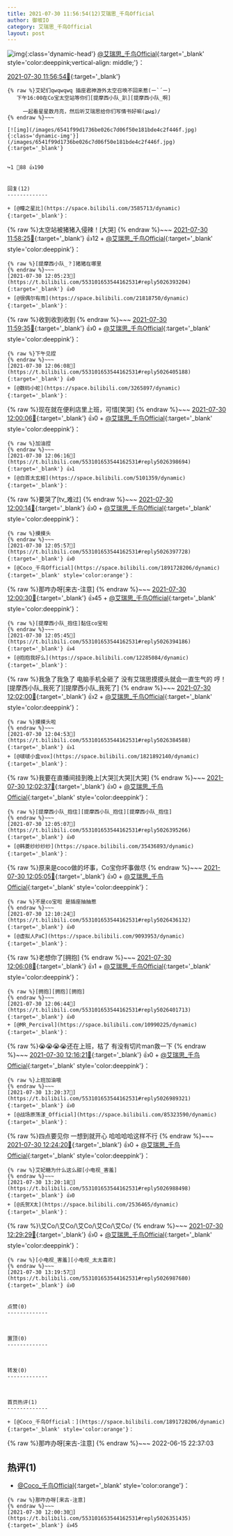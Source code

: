 ```yaml
---
title: 2021-07-30 11:56:54(12)艾瑞思_千鸟Official
author: 御坂IO
category: 艾瑞思_千鸟Official
layout: post
---
```


![img](/images/7e08840c56f251de28bdf766b647bd5fe9a5d50a.jpg){:class='dynamic-head'}
[@艾瑞思_千鸟Official](https://space.bilibili.com/1090010845/dynamic){:target='_blank' style='color:deeppink;vertical-align: middle;'}：

[2021-07-30 11:56:54🔗](https://t.bilibili.com/553101653544162531){:target='_blank'}

~~~
{% raw %}艾妃们qwqwqwq 插座君神游外太空召唤不回来惹(ー`´ー)
   下午16:00在Co宝太空站等你们[提摩西小队_趴][提摩西小队_啊]
      
     一起看星星数月亮，然后听艾瑞思给你们写情书好嘛(≧ω≦)/
{% endraw %}~~~

[![img](/images/6541f99d1736be026c7d06f50e181bde4c2f446f.jpg){:class='dynamic-img'}](/images/6541f99d1736be026c7d06f50e181bde4c2f446f.jpg){:target='_blank'}


↪️1 💬88 👍190


回复(12)
-------------

+ [@瞳之星比](https://space.bilibili.com/3585713/dynamic){:target='_blank'}：
~~~
{% raw %}太空站被猪猪入侵辣！[大哭]
{% endraw %}~~~
[2021-07-30 11:58:25🔗](https://t.bilibili.com/553101653544162531#reply5026340614){:target='_blank'} 👍12
    + [@艾瑞思_千鸟Official](https://space.bilibili.com/1090010845/dynamic){:target='_blank' style='color:deeppink'}：
~~~
{% raw %}[提摩西小队_？]猪猪在哪里
{% endraw %}~~~
[2021-07-30 12:05:23🔗](https://t.bilibili.com/553101653544162531#reply5026393204){:target='_blank'} 👍0
+ [@很偶尔有雨](https://space.bilibili.com/21818750/dynamic){:target='_blank'}：
~~~
{% raw %}收到收到收到
{% endraw %}~~~
[2021-07-30 11:59:35🔗](https://t.bilibili.com/553101653544162531#reply5026347570){:target='_blank'} 👍0
    + [@艾瑞思_千鸟Official](https://space.bilibili.com/1090010845/dynamic){:target='_blank' style='color:deeppink'}：
~~~
{% raw %}下午见捏
{% endraw %}~~~
[2021-07-30 12:06:08🔗](https://t.bilibili.com/553101653544162531#reply5026405188){:target='_blank'} 👍0
+ [@数码小蛇](https://space.bilibili.com/3265897/dynamic){:target='_blank'}：
~~~
{% raw %}现在就在便利店里上班，可惜[笑哭]
{% endraw %}~~~
[2021-07-30 12:00:06🔗](https://t.bilibili.com/553101653544162531#reply5026348861){:target='_blank'} 👍0
    + [@艾瑞思_千鸟Official](https://space.bilibili.com/1090010845/dynamic){:target='_blank' style='color:deeppink'}：
~~~
{% raw %}加油捏
{% endraw %}~~~
[2021-07-30 12:06:16🔗](https://t.bilibili.com/553101653544162531#reply5026398694){:target='_blank'} 👍1
+ [@白首太玄經](https://space.bilibili.com/5101359/dynamic){:target='_blank'}：
~~~
{% raw %}要哭了[tv_难过]
{% endraw %}~~~
[2021-07-30 12:00:14🔗](https://t.bilibili.com/553101653544162531#reply5026349195){:target='_blank'} 👍0
    + [@艾瑞思_千鸟Official](https://space.bilibili.com/1090010845/dynamic){:target='_blank' style='color:deeppink'}：
~~~
{% raw %}摸摸头
{% endraw %}~~~
[2021-07-30 12:05:57🔗](https://t.bilibili.com/553101653544162531#reply5026397728){:target='_blank'} 👍0
+ [@Coco_千鸟Official](https://space.bilibili.com/1891728206/dynamic){:target='_blank' style='color:orange'}：
~~~
{% raw %}那咋办呀[来古-注意]
{% endraw %}~~~
[2021-07-30 12:00:30🔗](https://t.bilibili.com/553101653544162531#reply5026351435){:target='_blank'} 👍45
    + [@艾瑞思_千鸟Official](https://space.bilibili.com/1090010845/dynamic){:target='_blank' style='color:deeppink'}：
~~~
{% raw %}[提摩西小队_抱住]黏住co宝啦
{% endraw %}~~~
[2021-07-30 12:05:45🔗](https://t.bilibili.com/553101653544162531#reply5026394186){:target='_blank'} 👍4
+ [@抱抱我好么](https://space.bilibili.com/12285084/dynamic){:target='_blank'}：
~~~
{% raw %}我急了我急了 电脑手机全砸了 没有艾瑞思摸摸头就会一直生气的 哼！[提摩西小队_我死了][提摩西小队_我死了]
{% endraw %}~~~
[2021-07-30 12:02:00🔗](https://t.bilibili.com/553101653544162531#reply5026364186){:target='_blank'} 👍2
    + [@艾瑞思_千鸟Official](https://space.bilibili.com/1090010845/dynamic){:target='_blank' style='color:deeppink'}：
~~~
{% raw %}摸摸头啦
{% endraw %}~~~
[2021-07-30 12:04:53🔗](https://t.bilibili.com/553101653544162531#reply5026384588){:target='_blank'} 👍1
+ [@啵啵小盒vox](https://space.bilibili.com/1821892140/dynamic){:target='_blank'}：
~~~
{% raw %}我要在直播间挂到晚上[大哭][大哭][大哭]
{% endraw %}~~~
[2021-07-30 12:02:37🔗](https://t.bilibili.com/553101653544162531#reply5026375928){:target='_blank'} 👍0
    + [@艾瑞思_千鸟Official](https://space.bilibili.com/1090010845/dynamic){:target='_blank' style='color:deeppink'}：
~~~
{% raw %}[提摩西小队_抱住][提摩西小队_抱住][提摩西小队_抱住]
{% endraw %}~~~
[2021-07-30 12:05:07🔗](https://t.bilibili.com/553101653544162531#reply5026395266){:target='_blank'} 👍0
+ [@韩菱纱纱纱纱](https://space.bilibili.com/35436893/dynamic){:target='_blank'}：
~~~
{% raw %}原来是coco做的坏事，Co宝你坏事做尽
{% endraw %}~~~
[2021-07-30 12:05:05🔗](https://t.bilibili.com/553101653544162531#reply5026387516){:target='_blank'} 👍0
    + [@艾瑞思_千鸟Official](https://space.bilibili.com/1090010845/dynamic){:target='_blank' style='color:deeppink'}：
~~~
{% raw %}不是co宝啦 是插座抽抽惹
{% endraw %}~~~
[2021-07-30 12:10:24🔗](https://t.bilibili.com/553101653544162531#reply5026436132){:target='_blank'} 👍0
+ [@虚拟人PaC](https://space.bilibili.com/9093953/dynamic){:target='_blank'}：
~~~
{% raw %}老想你了[拥抱]
{% endraw %}~~~
[2021-07-30 12:06:08🔗](https://t.bilibili.com/553101653544162531#reply5026398317){:target='_blank'} 👍1
    + [@艾瑞思_千鸟Official](https://space.bilibili.com/1090010845/dynamic){:target='_blank' style='color:deeppink'}：
~~~
{% raw %}[拥抱][拥抱][拥抱]
{% endraw %}~~~
[2021-07-30 12:06:44🔗](https://t.bilibili.com/553101653544162531#reply5026401713){:target='_blank'} 👍0
+ [@MR_Percival](https://space.bilibili.com/10990225/dynamic){:target='_blank'}：
~~~
{% raw %}😭😭😭😭还在上班，枯了 有没有切片man救一下
{% endraw %}~~~
[2021-07-30 12:16:21🔗](https://t.bilibili.com/553101653544162531#reply5026485880){:target='_blank'} 👍0
    + [@艾瑞思_千鸟Official](https://space.bilibili.com/1090010845/dynamic){:target='_blank' style='color:deeppink'}：
~~~
{% raw %}上班加油哦
{% endraw %}~~~
[2021-07-30 13:20:37🔗](https://t.bilibili.com/553101653544162531#reply5026989321){:target='_blank'} 👍0
+ [@战场原荡漾_Official](https://space.bilibili.com/85323590/dynamic){:target='_blank'}：
~~~
{% raw %}四点要见你
一想到就开心
哈哈哈哈这样不行
{% endraw %}~~~
[2021-07-30 12:24:20🔗](https://t.bilibili.com/553101653544162531#reply5026550190){:target='_blank'} 👍0
    + [@艾瑞思_千鸟Official](https://space.bilibili.com/1090010845/dynamic){:target='_blank' style='color:deeppink'}：
~~~
{% raw %}艾妃糖为什么这么甜[小电视_害羞]
{% endraw %}~~~
[2021-07-30 13:20:18🔗](https://t.bilibili.com/553101653544162531#reply5026988498){:target='_blank'} 👍0
+ [@氏贺X太](https://space.bilibili.com/2536465/dynamic){:target='_blank'}：
~~~
{% raw %}\艾Co/\艾Co/\艾Co/\艾Co/\艾Co/
{% endraw %}~~~
[2021-07-30 12:29:29🔗](https://t.bilibili.com/553101653544162531#reply5026579646){:target='_blank'} 👍0
    + [@艾瑞思_千鸟Official](https://space.bilibili.com/1090010845/dynamic){:target='_blank' style='color:deeppink'}：
~~~
{% raw %}[小电视_害羞][小电视_太太喜欢]
{% endraw %}~~~
[2021-07-30 13:19:57🔗](https://t.bilibili.com/553101653544162531#reply5026987680){:target='_blank'} 👍0


点赞(0)
-------------



置顶(0)
-------------



转发(0)
-------------



首页热评(1)
-------------

+ [@Coco_千鸟Official：](https://space.bilibili.com/1891728206/dynamic){:target='_blank' style='color:orange'}：
~~~
{% raw %}那咋办呀[来古-注意]
{% endraw %}~~~
2022-06-15 22:37:03


热评(1)
-------------

+ [@Coco_千鸟Official](https://space.bilibili.com/1891728206/dynamic){:target='_blank' style='color:orange'}：
~~~
{% raw %}那咋办呀[来古-注意]
{% endraw %}~~~
[2021-07-30 12:00:30🔗](https://t.bilibili.com/553101653544162531#reply5026351435){:target='_blank'} 👍45


